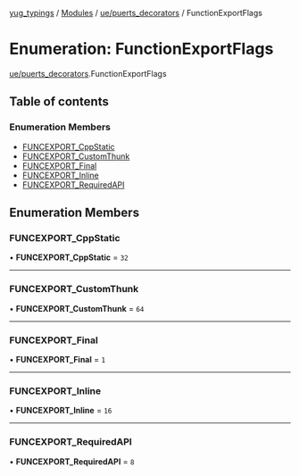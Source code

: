 [yug_typings](../README.md) / [Modules](../modules.md) / [ue/puerts\_decorators](../modules/ue_puerts_decorators.md) / FunctionExportFlags

# Enumeration: FunctionExportFlags

[ue/puerts_decorators](../modules/ue_puerts_decorators.md).FunctionExportFlags

## Table of contents

### Enumeration Members

- [FUNCEXPORT\_CppStatic](ue_puerts_decorators.FunctionExportFlags.md#funcexport_cppstatic)
- [FUNCEXPORT\_CustomThunk](ue_puerts_decorators.FunctionExportFlags.md#funcexport_customthunk)
- [FUNCEXPORT\_Final](ue_puerts_decorators.FunctionExportFlags.md#funcexport_final)
- [FUNCEXPORT\_Inline](ue_puerts_decorators.FunctionExportFlags.md#funcexport_inline)
- [FUNCEXPORT\_RequiredAPI](ue_puerts_decorators.FunctionExportFlags.md#funcexport_requiredapi)

## Enumeration Members

### FUNCEXPORT\_CppStatic

• **FUNCEXPORT\_CppStatic** = ``32``

___

### FUNCEXPORT\_CustomThunk

• **FUNCEXPORT\_CustomThunk** = ``64``

___

### FUNCEXPORT\_Final

• **FUNCEXPORT\_Final** = ``1``

___

### FUNCEXPORT\_Inline

• **FUNCEXPORT\_Inline** = ``16``

___

### FUNCEXPORT\_RequiredAPI

• **FUNCEXPORT\_RequiredAPI** = ``8``

